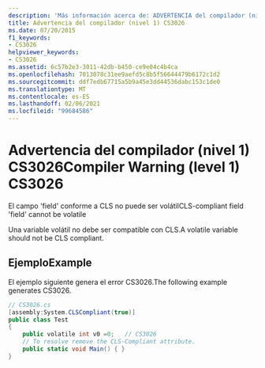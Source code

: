 ```yaml
---
description: 'Más información acerca de: ADVERTENCIA del compilador (nivel 1) CS3026'
title: Advertencia del compilador (nivel 1) CS3026
ms.date: 07/20/2015
f1_keywords:
- CS3026
helpviewer_keywords:
- CS3026
ms.assetid: 6c57b2e3-3011-42db-b450-ce9e04c4b4ca
ms.openlocfilehash: 7013078c31ee9aefd5c8b5f56644479b6172c1d2
ms.sourcegitcommit: ddf7edb67715a5b9a45e3dd44536dabc153c1de0
ms.translationtype: MT
ms.contentlocale: es-ES
ms.lasthandoff: 02/06/2021
ms.locfileid: "99684586"
---
```

# <a name="compiler-warning-level-1-cs3026"></a><span data-ttu-id="4d0e8-103">Advertencia del compilador (nivel 1) CS3026</span><span class="sxs-lookup"><span data-stu-id="4d0e8-103">Compiler Warning (level 1) CS3026</span></span>

<span data-ttu-id="4d0e8-104">El campo 'field' conforme a CLS no puede ser volátil</span><span class="sxs-lookup"><span data-stu-id="4d0e8-104">CLS-compliant field 'field' cannot be volatile</span></span>

<span data-ttu-id="4d0e8-105">Una variable volátil no debe ser compatible con CLS.</span><span class="sxs-lookup"><span data-stu-id="4d0e8-105">A volatile variable should not be CLS compliant.</span></span>

## <a name="example"></a><span data-ttu-id="4d0e8-106">Ejemplo</span><span class="sxs-lookup"><span data-stu-id="4d0e8-106">Example</span></span>

<span data-ttu-id="4d0e8-107">El ejemplo siguiente genera el error CS3026.</span><span class="sxs-lookup"><span data-stu-id="4d0e8-107">The following example generates CS3026.</span></span>

```csharp
// CS3026.cs
[assembly:System.CLSCompliant(true)]
public class Test
{
    public volatile int v0 =0;   // CS3026
    // To resolve remove the CLS-Compliant attribute.
    public static void Main() { }
}
```
